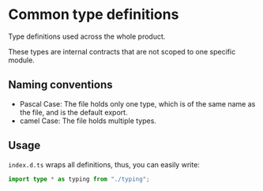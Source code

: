 # Common type definitions

Type definitions used across the whole product.

These types are internal contracts that are not scoped to one specific module.

## Naming conventions

* Pascal Case: The file holds only one type, which is of the same name as the file, and is the default export.
* camel Case: The file holds multiple types.

## Usage

`index.d.ts` wraps all definitions, thus, you can easily write:

```typescript
import type * as typing from "./typing";
```
